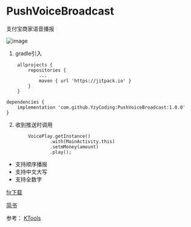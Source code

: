 # PushVoiceBroadcast
支付宝商家语音播报

![image](https://github.com/YzyCoding/PushVoiceBroadcast/blob/master/image/jianshu_0038.png)

1. gradle引入
```
    allprojects {
        repositories {
            ...
            maven { url 'https://jitpack.io' }
        }
    }

dependencies {
    implementation 'com.github.YzyCoding:PushVoiceBroadcast:1.0.0'
}
```

2. 收到推送时调用
```
        VoicePlay.getInstance()
                .with(MainActivity.this)
                .setmMoney(amount)
                .play();

```

* 支持顺序播报
* 支持中文大写
* 支持全数字


[fir下载](https://fir.im/gl7q)

[简书](https://www.jianshu.com/p/62e6382c610b)


参考：
[KTools](https://github.com/jiangkang/KTools/blob/master/app/src/main/java/com/jiangkang/ktools/audio/VoiceSpeaker.java)

